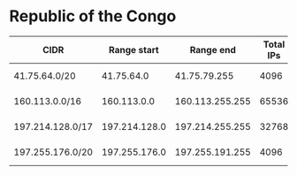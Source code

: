 # Republic of the Congo

CIDR               | Range start     | Range end       | Total IPs  | Assign date | Owner
------------------ | --------------- | --------------- | ---------- | ----------- | -----
41.75.64.0/20      | 41.75.64.0      | 41.75.79.255    | 4096       | 2010-11-25  | 
160.113.0.0/16     | 160.113.0.0     | 160.113.255.255 | 65536      | 2017-09-25  | 
197.214.128.0/17   | 197.214.128.0   | 197.214.255.255 | 32768      | 2013-02-04  | 
197.255.176.0/20   | 197.255.176.0   | 197.255.191.255 | 4096       | 2011-04-21  | 
